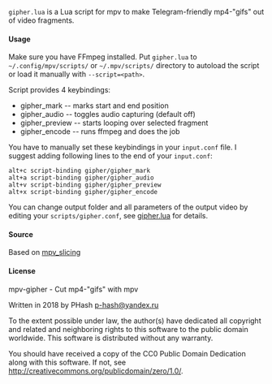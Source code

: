 `gipher.lua` is a Lua script for mpv to make Telegram-friendly mp4-"gifs" out of video fragments.

#### Usage

Make sure you have FFmpeg installed. Put `gipher.lua` to `~/.config/mpv/scripts/` or `~/.mpv/scripts/` directory to autoload the script or load it manually with `--script=<path>`.

Script provides 4 keybindings:
+ gipher\_mark -- marks start and end position
+ gipher\_audio -- toggles audio capturing (default off)
+ gipher\_preview -- starts looping over selected fragment
+ gipher\_encode -- runs ffmpeg and does the job

You have to manually set these keybindings in your `input.conf` file. I suggest adding following lines to the end of your `input.conf`:

```
alt+c script-binding gipher/gipher_mark
alt+a script-binding gipher/gipher_audio
alt+v script-binding gipher/gipher_preview
alt+x script-binding gipher/gipher_encode
```

You can change output folder and all parameters of the output video by editing your `scripts/gipher.conf`, see [gipher.lua](https://github.com/p-hash/mpv-gipher/blob/master/gipher.lua) for details. 

#### Source

Based on [mpv_slicing](https://github.com/Kagami/mpv_slicing)

#### License

mpv-gipher - Cut mp4-"gifs" with mpv

Written in 2018 by PHash <p-hash@yandex.ru>

To the extent possible under law, the author(s) have dedicated all copyright and related and neighboring rights to this software to the public domain worldwide. This software is distributed without any warranty.

You should have received a copy of the CC0 Public Domain Dedication along with this software. If not, see <http://creativecommons.org/publicdomain/zero/1.0/>.
